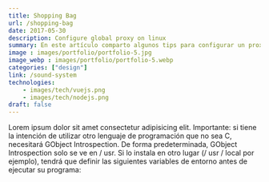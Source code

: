 ```yaml
---
title: Shopping Bag
url: /shopping-bag
date: 2017-05-30
description: Configure global proxy on linux
summary: En este artículo comparto algunos tips para configurar un proxy global en sistemas operativos GNU/Linux. Mula mierdadkjf rfkrg kg gh iwge kwj kgwegje hgqh g gog rjgjkregrekghe rgk gkr gkh rgkqkrh glrlelgkrgqiurgi3rhgrh gr g urg3g fu a yjagf uafue uyeg uf ueghehgkewhg wg ew gweg wehe egeh  mg bgwg iwgwbgj wgw gjwgh  gw
image : images/portfolio/portfolio-5.jpg
image_webp : images/portfolio/portfolio-5.webp
categories: ["design"]
link: /sound-system
technologies:
    - images/tech/vuejs.png
    - images/tech/nodejs.png
draft: false
---
```


Lorem ipsum dolor sit amet consectetur adipisicing elit. Importante: si tiene la intención de utilizar otro lenguaje de programación que no sea C, necesitará GObject Introspection. De forma predeterminada, GObject Introspection solo se ve en / usr. Si lo instala en otro lugar (/ usr / local por ejemplo), tendrá que definir las siguientes variables de entorno antes de ejecutar su programa:
